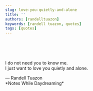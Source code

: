```yaml
---
slug: love-you-quietly-and-alone
title: ''
authors: [randelltuazon]
keywords: [randell tuazon, quotes]
tags: [quotes]
---
```


<br/><br/><br/>

I do not need you to know me.  
I just want to love you quietly and alone.  

<footer>
  — Randell Tuazon 
  <div class="text-xs mt-2 text-stone-500">*Notes While Daydreaming*</div>
</footer>
